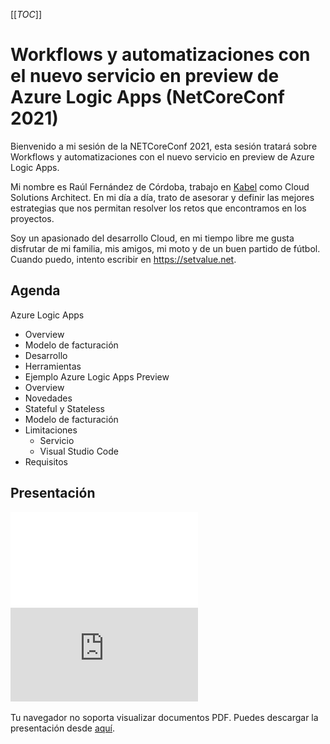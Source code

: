 [[_TOC_]]

# Workflows y automatizaciones con el nuevo servicio en preview de Azure Logic Apps (NetCoreConf 2021)

Bienvenido a mi sesión de la NETCoreConf 2021, esta sesión tratará sobre Workflows y automatizaciones con el nuevo servicio en preview de Azure Logic Apps.

Mi nombre es Raúl Fernández de Córdoba, trabajo en <a href="www.kabel.es" target="_blank">Kabel</a> como Cloud Solutions Architect. En mi día a día, trato de asesorar y definir las mejores estrategias que nos permitan resolver los retos que encontramos en los proyectos.

Soy un apasionado del desarrollo Cloud, en mi tiempo libre me gusta disfrutar de mi familia, mis amigos, mi moto y de un buen partido de fútbol. Cuando puedo, intento escribir en <a href="https://setvalue.net" target="_blank">https://setvalue.net</a>.

## Agenda

Azure Logic Apps
- Overview
- Modelo de facturación
- Desarrollo
- Herramientas
- Ejemplo
Azure Logic Apps Preview
- Overview
- Novedades
- Stateful y Stateless
- Modelo de facturación
- Limitaciones
  - Servicio
  - Visual Studio Code
- Requisitos

## Presentación
![Slides](/Slides/slides.pdf)
<object data="https://github.com/rfcm83/netcoreconf2021/blob/master/Slides/Slides.pdf" type="application/pdf" width="700px" height="700px">
    <embed src="https://github.com/rfcm83/netcoreconf2021/blob/master/Slides/Slides.pdf">
        <p>Tu navegador no soporta visualizar documentos PDF. Puedes descargar la presentación desde <a href="https://github.com/rfcm83/netcoreconf2021/blob/master/Slides/Slides.pdf">aquí</a>.</p>
    </embed>
</object>